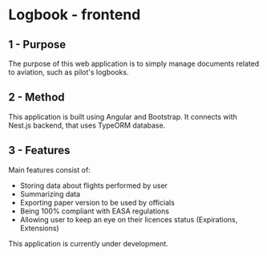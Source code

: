 # Logbook - frontend

## 1 - Purpose
The purpose of this web application is to simply manage documents related to aviation, such as pilot's logbooks.
## 2 - Method
This application is built using Angular and Bootstrap. It connects with Nest.js backend, that uses TypeORM database.
## 3 - Features
Main features consist of:
- Storing data about flights performed by user
- Summarizing data
- Exporting paper version to be used by officials
- Being 100% compliant with EASA regulations
- Allowing user to keep an eye on their licences status (Expirations, Extensions)

This application is currently under development.